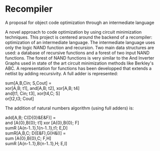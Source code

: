 # Recompiler
A proposal for object code optimization through an intermediate language

A novel approach to code optimization by using circuit minimization techniques.
This project is centered around the backend of a recompiler: optimization of an intermediate language.
The intermediate language uses only the logic NAND function and recursion.
Two main data structures are used: a database of recursive functions and a forest of two input NAND functions.
The forest of NAND functions is very similar to the And Inverter Graphs used in state of the art circuit minimization methods like  Berkley's ABC.
A representation for functions has been developped that extends a netlist by adding recursivity.
A full adder is represented:

sum[A,B,Cin; S,Cout] =  
        xor[A,B; t1], and[A,B; t2], xor[A,B; t4]  
        and[t1, Cin; t3], xor[t4,C; S]  
        or[t2,t3; Cout]  
    
The addition of natural numbers algorithm (using full adders) is:

add[A,B; C(D{0}&E&F)] =  
	and [A{0},B{0}; t1] xor [A{0},B{0}; F]   
	sumR [A{n-1..1},1{n-1..1},t1; E,D]  
sumR[A,B,C; D(E&F),G(H&I)] =  
	sum [A{0},B{0},C; F,H]  
	sumR [A{n-1..1},B{n-1..1},H; E,I]  

